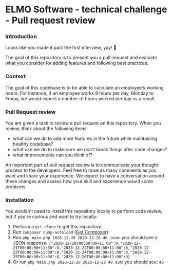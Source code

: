 # ELMO Software - technical challenge - Pull request review #

### Introduction ###
Looks like you made it past the first interview, yay! 🎉

The goal of this repository is to present you a pull-request and evaluate what you consider for adding features and following best practices.

### Context ###
The goal of this codebase is to be able to calculate an employee's working hours.
For instance, if an employee works 8 hours per day, Monday to Friday, we would expect a number of hours worked per day as a result.

### Pull Request review ###
You are given a task to review a pull request on this repository. When you review, think about the following items:
* what can we do to add more features in the future while maintaining healthy codebase?
* what can we do to make sure we don't break things after code changes?
* what improvements can you think of?

An important part of pull request review is to communicate your thought process to the developers. Feel free to raise as many comments as you want and share your experience. We expect to have a conversation around these changes and assess how your skill and experience would some problems.

### Installation ###
You wouldn't need to install this repository locally to perform code review, but if you're curious and want to try locally:
1. Perform a `git clone` to get this repository.
2. Run `composer dump-autoload` ([Get Composer](https://getcomposer.org/download/))
3. Run `php main.php 2020-12-20 2020-12-26 40 json`: you should see a JSON response: <code>{"2020-12-20T00:00:00+11:00":0,"2020-12-21T00:00:00+11:00":8,"2020-12-22T00:00:00+11:00":8,"2020-12-23T00:00:00+11:00":8,"2020-12-24T00:00:00+11:00":8,"2020-12-25T00:00:00+11:00":8,"2020-12-26T00:00:00+11:00":0}</code>
3. Or run `php main.php 2020-12-20 2020-12-26 40 sum`: you should see: <code>40</code>
